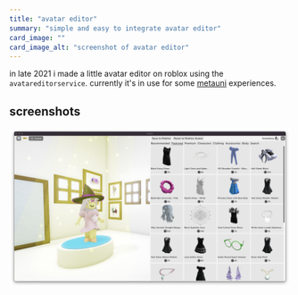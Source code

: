 ```yaml
---
title: "avatar editor"
summary: "simple and easy to integrate avatar editor"
card_image: ""
card_image_alt: "screenshot of avatar editor"
---
```


in late 2021 i made a little avatar editor on roblox using the `avatareditorservice`. currently it's in use for some [metauni](https://metauni.org) experiences.

## screenshots

![thing](avatar-editor.png)